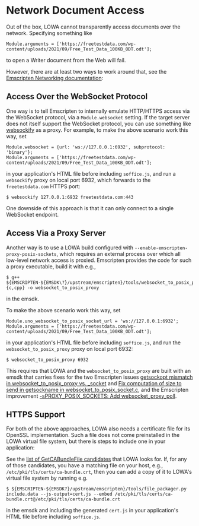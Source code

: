 # Network Document Access

Out of the box, LOWA cannot transparently access documents over the network.  Specifying something
like
```
Module.arguments = ['https://freetestdata.com/wp-content/uploads/2021/09/Free_Test_Data_100KB_ODT.odt'];
```
to open a Writer document from the Web will fail.

However, there are at least two ways to work around that, see the [Emscripten Networking
documentation](https://emscripten.org/docs/porting/networking.html):

## Access Over the WebSocket Protocol

One way is to tell Emscripten to internally emulate HTTP/HTTPS access via the WebSocket protocol,
via a `Module.websocket` setting.  If the target server does not itself support the WebSocket
protocol, you can use something like [websockify](https://github.com/novnc/websockify) as a proxy.
For example, to make the above scenario work this way, set
```
Module.websocket = {url: 'ws://127.0.0.1:6932', subprotocol: 'binary'};
Module.arguments = ['https://freetestdata.com/wp-content/uploads/2021/09/Free_Test_Data_100KB_ODT.odt'];
```
in your application's HTML file before including `soffice.js`, and run a `websockify` proxy on local port 6932, which forwards to the `freetestdata.com` HTTPS port:
```
$ websockify 127.0.0.1:6932 freetestdata.com:443
```

One downside of this approach is that it can only connect to a single WebSocket endpoint.

## Access Via a Proxy Server

Another way is to use a LOWA build configured with `--enable-emscripten-proxy-posix-sockets`, which
requires an external process over which all low-level network access is proxied.  Emscripten
provides the code for such a proxy executable, build it with e.g.,
```
$ g++ ${EMSCRIPTEN-${EMSDK\?}/upstream/emscripten}/tools/websocket_to_posix_proxy/src/*.{c,cpp} -o websocket_to_posix_proxy
```
in the emsdk.

To make the above scenario work this way, set
```
Module.uno_websocket_to_posix_socket_url = 'ws://127.0.0.1:6932';
Module.arguments = ['https://freetestdata.com/wp-content/uploads/2021/09/Free_Test_Data_100KB_ODT.odt'];
```
in your application's HTML file before including `soffice.js`, and run the
`websocket_to_posix_proxy` proxy on local port 6932:
```
$ websocket_to_posix_proxy 6932
```

This requires that LOWA and the `websocket_to_posix_proxy` are built with an emsdk that carries
fixes for the two Emscripten issues [getsockopt mismatch in websocket_to_posix_proxy vs.
_socket](https://github.com/emscripten-core/emscripten/pull/22432) and [Fix computation of size to
send in getsockname in
websocket_to_posix_socket.c](https://github.com/emscripten-core/emscripten/pull/22433), and the
Emscripten improvement [-sPROXY_POSIX_SOCKETS: Add
websocket_proxy_poll](https://github.com/stbergmann/emscripten/commit/4aff1f28b88480791236adcc6d5cb2d919ad4bf3).

## HTTPS Support

For both of the above approaches, LOWA also needs a certificate file for its OpenSSL implementation.
Such a file does not come preinstalled in the LOWA virtual file system, but there is steps to
include one in your application:

See the [list of GetCABundleFile
candidates](https://git.libreoffice.org/core/+/refs/heads/master/include/systools/opensslinit.hxx)
that LOWA looks for.  If, for any of those candidates, you have a matching file on your host, e.g.,
`/etc/pki/tls/certs/ca-bundle.crt`, then you can add a copy of it to LOWA's virtual file system by
running e.g.
```
$ ${EMSCRIPTEN-${EMSDK?}/upstream/emscripten}/tools/file_packager.py include.data --js-output=cert.js --embed /etc/pki/tls/certs/ca-bundle.crt@/etc/pki/tls/certs/ca-bundle.crt
```
in the emsdk and including the generated `cert.js` in your application's HTML file before including
`soffice.js`.
